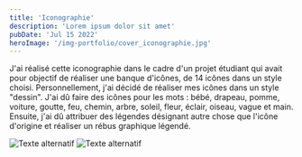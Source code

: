 ```yaml
---
title: 'Iconographie'
description: 'Lorem ipsum dolor sit amet'
pubDate: 'Jul 15 2022'
heroImage: '/img-portfolio/cover_iconographie.jpg'
---
```


J'ai réalisé cette iconographie dans le cadre d'un projet étudiant qui avait pour objectif de réaliser une banque d'icônes, de 14 icônes dans un style choisi. Personnellement, j'ai décidé de réaliser mes icônes dans un style "dessin". J'ai dû faire des icônes pour les mots : bébé, drapeau, pomme, voiture, goutte, feu, chemin, arbre, soleil, fleur, éclair, oiseau, vague et main. 
Ensuite, j'ai dû attribuer des légendes désignant autre chose que l'icône d'origine et réaliser un rébus graphique légendé.

<div class="flex justify-center gap-5 mt-10">
    <img class="w-[400px] h-[600px]" src="/img-portfolio/icones1.jpg" alt="Texte alternatif" title="Le titre de mon image">
    <img class="w-[400px] h-[600px]" src="/img-portfolio/icones2.jpg" alt="Texte alternatif" title="Le titre de mon image">
</div>